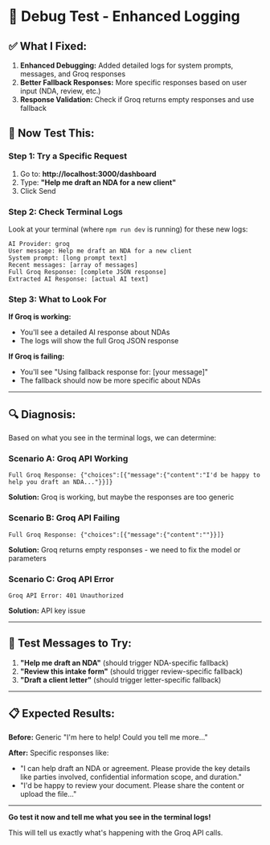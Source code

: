 # 🐛 Debug Test - Enhanced Logging

## ✅ **What I Fixed:**

1. **Enhanced Debugging:** Added detailed logs for system prompts, messages, and Groq responses
2. **Better Fallback Responses:** More specific responses based on user input (NDA, review, etc.)
3. **Response Validation:** Check if Groq returns empty responses and use fallback

## 🧪 **Now Test This:**

### **Step 1: Try a Specific Request**
1. Go to: **http://localhost:3000/dashboard**
2. Type: **"Help me draft an NDA for a new client"**
3. Click Send

### **Step 2: Check Terminal Logs**
Look at your terminal (where `npm run dev` is running) for these new logs:

```
AI Provider: groq
User message: Help me draft an NDA for a new client
System prompt: [long prompt text]
Recent messages: [array of messages]
Full Groq Response: [complete JSON response]
Extracted AI Response: [actual AI text]
```

### **Step 3: What to Look For**

**If Groq is working:**
- You'll see a detailed AI response about NDAs
- The logs will show the full Groq JSON response

**If Groq is failing:**
- You'll see "Using fallback response for: [your message]"
- The fallback should now be more specific about NDAs

---

## 🔍 **Diagnosis:**

Based on what you see in the terminal logs, we can determine:

### **Scenario A: Groq API Working**
```
Full Groq Response: {"choices":[{"message":{"content":"I'd be happy to help you draft an NDA..."}}]}
```
**Solution:** Groq is working, but maybe the responses are too generic

### **Scenario B: Groq API Failing**
```
Full Groq Response: {"choices":[{"message":{"content":""}}]}
```
**Solution:** Groq returns empty responses - we need to fix the model or parameters

### **Scenario C: Groq API Error**
```
Groq API Error: 401 Unauthorized
```
**Solution:** API key issue

---

## 🎯 **Test Messages to Try:**

1. **"Help me draft an NDA"** (should trigger NDA-specific fallback)
2. **"Review this intake form"** (should trigger review-specific fallback)
3. **"Draft a client letter"** (should trigger letter-specific fallback)

---

## 📋 **Expected Results:**

**Before:** Generic "I'm here to help! Could you tell me more..."

**After:** Specific responses like:
- "I can help draft an NDA or agreement. Please provide the key details like parties involved, confidential information scope, and duration."
- "I'd be happy to review your document. Please share the content or upload the file..."

---

**Go test it now and tell me what you see in the terminal logs!** 

This will tell us exactly what's happening with the Groq API calls.
